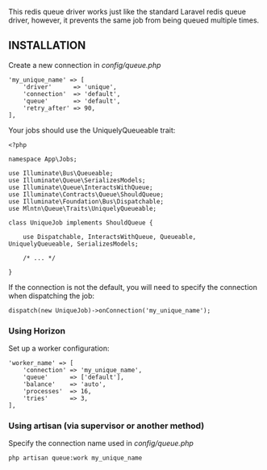 This redis queue driver works just like the standard Laravel redis queue driver, however, it prevents the same job from being queued multiple times.

## INSTALLATION

Create a new connection in *config/queue.php*

    'my_unique_name' => [
        'driver'      => 'unique',
        'connection'  => 'default',
        'queue'       => 'default',
        'retry_after' => 90,
    ],

Your jobs should use the UniquelyQueueable trait:

    <?php
    
    namespace App\Jobs;
    
    use Illuminate\Bus\Queueable;
    use Illuminate\Queue\SerializesModels;
    use Illuminate\Queue\InteractsWithQueue;
    use Illuminate\Contracts\Queue\ShouldQueue;
    use Illuminate\Foundation\Bus\Dispatchable;
    use Mlntn\Queue\Traits\UniquelyQueueable;
    
    class UniqueJob implements ShouldQueue {
    
        use Dispatchable, InteractsWithQueue, Queueable, UniquelyQueueable, SerializesModels;
    
        /* ... */
    
    }

If the connection is not the default, you will need to specify the connection when dispatching the job:

    dispatch(new UniqueJob)->onConnection('my_unique_name');

### Using Horizon

Set up a worker configuration:

    'worker_name' => [
        'connection' => 'my_unique_name',
        'queue'      => ['default'],
        'balance'    => 'auto',
        'processes'  => 16,
        'tries'      => 3,
    ],

### Using artisan (via supervisor or another method)
Specify the connection name used in *config/queue.php*

    php artisan queue:work my_unique_name
